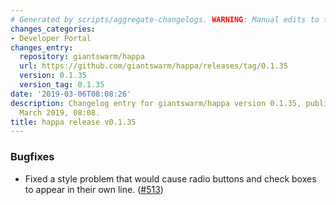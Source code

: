 ```yaml
---
# Generated by scripts/aggregate-changelogs. WARNING: Manual edits to this files will be overwritten.
changes_categories:
- Developer Portal
changes_entry:
  repository: giantswarm/happa
  url: https://github.com/giantswarm/happa/releases/tag/0.1.35
  version: 0.1.35
  version_tag: 0.1.35
date: '2019-03-06T08:08:26'
description: Changelog entry for giantswarm/happa version 0.1.35, published on 06
  March 2019, 08:08.
title: happa release v0.1.35
---
```


### Bugfixes

- Fixed a style problem that would cause radio buttons and check boxes to appear in their own line. ([#513](https://github.com/giantswarm/happa/pull/513))
